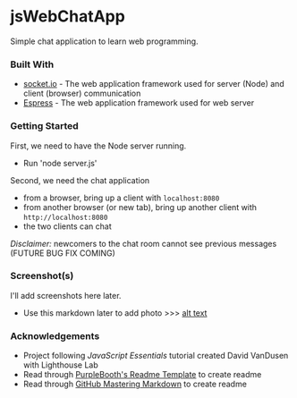 # jsWebChatApp
Simple chat application to learn web programming.

### Built With

* [socket.io](http://socket.io/) - The web application framework used for server (Node) and client (browser) communication
* [Espress](https://expressjs.com) - The web application framework used for web server

### Getting Started

First, we need to have the Node server running. 
* Run 'node server.js'

Second, we need the chat application
* from a browser, bring up a client with ```localhost:8080 ```
* from another browser (or new tab), bring up another client with ```http://localhost:8080```
* the two clients can chat

*Disclaimer:* newcomers to the chat room cannot see previous messages (FUTURE BUG FIX COMING)

### Screenshot(s)
I'll add screenshots here later.  
- Use this markdown later to add photo >>> [alt text](http://url/to/img.png)

### Acknowledgements
* Project following <i>JavaScript Essentials</i> tutorial created David VanDusen with Lighthouse Lab
* Read through [PurpleBooth's Readme Template](https://gist.github.com/PurpleBooth/109311bb0361f32d87a2) to create readme
* Read through [GitHub Mastering Markdown](https://guides.github.com/features/mastering-markdown/) to create readme

